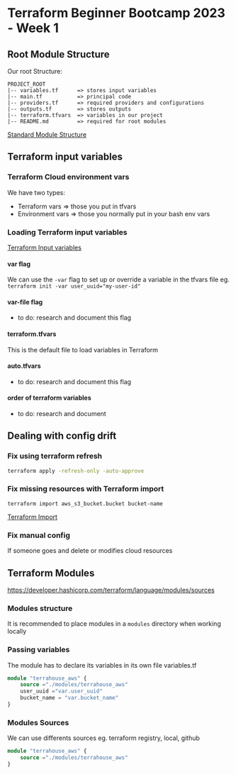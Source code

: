 # Terraform Beginner Bootcamp 2023 - Week 1

## Root Module Structure
Our root Structure:
```
PROJECT_ROOT
|-- variables.tf      => stores input variables
|-- main.tf           => principal code
|-- providers.tf      => required providers and configurations
|-- outputs.tf        => stores outputs
|-- terraform.tfvars  => variables in our project
|-- README.md         => required for root modules
```

[Standard Module Structure](https://developer.hashicorp.com/terraform/language/modules/develop/structure)

## Terraform input variables

### Terraform Cloud environment vars
We have two types:
- Terraform vars => those you put in tfvars
- Environment vars => those you normally put in your bash env vars

### Loading Terraform input variables
[Terraform Input variables](https://developer.hashicorp.com/terraform/language/values/variables)

#### var flag
We can use the `-var` flag to set up or override a variable in the tfvars file eg.
`terraform init -var user_uuid="my-user-id"`
#### var-file flag
- to do: research and document this flag
#### terraform.tfvars
This is the default file to load variables in Terraform
#### auto.tfvars
- to do: research and document this flag
#### order of terraform variables
- to do: research and document
## Dealing with config drift
### Fix using terraform refresh
````sh
terraform apply -refresh-only -auto-approve
````
### Fix missing resources with Terraform import
```
terraform import aws_s3_bucket.bucket bucket-name
```
[Terraform Import](https://registry.terraform.io/providers/hashicorp/aws/latest/docs/resources/s3_bucket#import)
### Fix manual config
If someone goes and delete or modifies cloud resources

## Terraform Modules
https://developer.hashicorp.com/terraform/language/modules/sources
### Modules structure
It is recommended to place modules in a `modules` directory when working locally  
### Passing variables
The module has to declare its variables in its own file variables.tf
````tf
module "terrahouse_aws" {
    source ="./modules/terrahouse_aws"
    user_uuid ="var.user_uuid"
    bucket_name = "var.bucket_name"
}
````
### Modules Sources
We can use differents sources eg. terraform registry, local, github 
````tf
module "terrahouse_aws" {
    source ="./modules/terrahouse_aws"
} 
````



